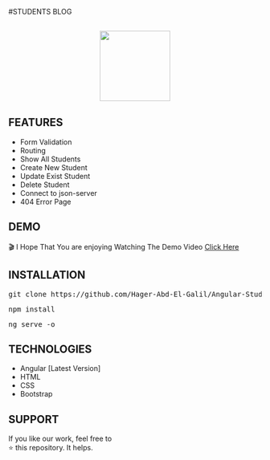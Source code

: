 #STUDENTS BLOG
<p align="center" style="margin-top:6%;margin-bottom:6%;">
 <img style = "width:140px; height:140px;" src="https://user-images.githubusercontent.com/81237428/234350643-97d6e11b-d2c7-4a9d-9731-ee8c566ce9c7.png" />
</p>

## FEATURES
- Form Validation
- Routing
- Show All Students
- Create New Student
- Update Exist Student
- Delete Student
- Connect to json-server
- 404 Error Page

## DEMO
🎬
I Hope That You are enjoying Watching The Demo Video 
[Click Here](https://user-images.githubusercontent.com/81237428/234349592-d167c68b-5440-4930-b3b0-01b2627ae884.mp4) 

## INSTALLATION
<pre>
git clone https://github.com/Hager-Abd-El-Galil/Angular-Students-Blog
</pre>

<pre>
npm install
</pre>

<pre>
ng serve -o
</pre>

## TECHNOLOGIES
- Angular [Latest Version]
- HTML
- CSS
- Bootstrap


## SUPPORT
If you like our work, feel free to </br>
⭐ this repository. It helps.
